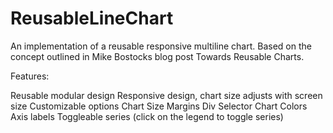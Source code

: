 # ReusableLineChart

An implementation of a reusable responsive multiline chart. Based on the concept outlined in Mike Bostocks blog post Towards Reusable Charts.

Features:

Reusable modular design
Responsive design, chart size adjusts with screen size
Customizable options
Chart Size
Margins
Div Selector
Chart Colors
Axis labels
Toggleable series (click on the legend to toggle series)

